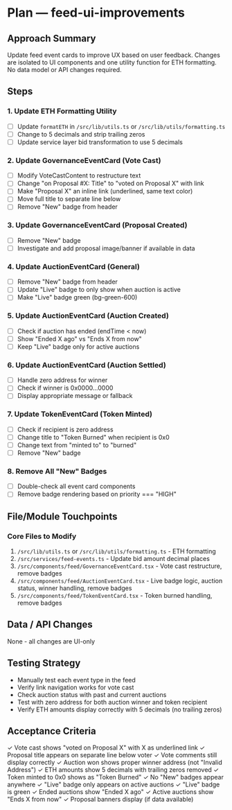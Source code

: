 # Plan — feed-ui-improvements

## Approach Summary
Update feed event cards to improve UX based on user feedback. Changes are isolated to UI components and one utility function for ETH formatting. No data model or API changes required.

## Steps

### 1. Update ETH Formatting Utility
- [ ] Update `formatETH` in `/src/lib/utils.ts` or `/src/lib/utils/formatting.ts`
- [ ] Change to 5 decimals and strip trailing zeros
- [ ] Update service layer bid transformation to use 5 decimals

### 2. Update GovernanceEventCard (Vote Cast)
- [ ] Modify VoteCastContent to restructure text
- [ ] Change "on Proposal #X: Title" to "voted on Proposal X" with link
- [ ] Make "Proposal X" an inline link (underlined, same text color)
- [ ] Move full title to separate line below
- [ ] Remove "New" badge from header

### 3. Update GovernanceEventCard (Proposal Created)
- [ ] Remove "New" badge
- [ ] Investigate and add proposal image/banner if available in data

### 4. Update AuctionEventCard (General)
- [ ] Remove "New" badge from header
- [ ] Update "Live" badge to only show when auction is active
- [ ] Make "Live" badge green (bg-green-600)

### 5. Update AuctionEventCard (Auction Created)
- [ ] Check if auction has ended (endTime < now)
- [ ] Show "Ended X ago" vs "Ends X from now"
- [ ] Keep "Live" badge only for active auctions

### 6. Update AuctionEventCard (Auction Settled)
- [ ] Handle zero address for winner
- [ ] Check if winner is 0x0000...0000
- [ ] Display appropriate message or fallback

### 7. Update TokenEventCard (Token Minted)
- [ ] Check if recipient is zero address
- [ ] Change title to "Token Burned" when recipient is 0x0
- [ ] Change text from "minted to" to "burned"
- [ ] Remove "New" badge

### 8. Remove All "New" Badges
- [ ] Double-check all event card components
- [ ] Remove badge rendering based on priority === "HIGH"

## File/Module Touchpoints

### Core Files to Modify
1. `/src/lib/utils.ts` or `/src/lib/utils/formatting.ts` - ETH formatting
2. `/src/services/feed-events.ts` - Update bid amount decimal places
3. `/src/components/feed/GovernanceEventCard.tsx` - Vote cast restructure, remove badges
4. `/src/components/feed/AuctionEventCard.tsx` - Live badge logic, auction status, winner handling, remove badges
5. `/src/components/feed/TokenEventCard.tsx` - Token burned handling, remove badges

## Data / API Changes
None - all changes are UI-only

## Testing Strategy
- Manually test each event type in the feed
- Verify link navigation works for vote cast
- Check auction status with past and current auctions
- Test with zero address for both auction winner and token recipient
- Verify ETH amounts display correctly with 5 decimals (no trailing zeros)

## Acceptance Criteria
✓ Vote cast shows "voted on Proposal X" with X as underlined link
✓ Proposal title appears on separate line below voter
✓ Vote comments still display correctly
✓ Auction won shows proper winner address (not "Invalid Address")
✓ ETH amounts show 5 decimals with trailing zeros removed
✓ Token minted to 0x0 shows as "Token Burned"
✓ No "New" badges appear anywhere
✓ "Live" badge only appears on active auctions
✓ "Live" badge is green
✓ Ended auctions show "Ended X ago"
✓ Active auctions show "Ends X from now"
✓ Proposal banners display (if data available)

